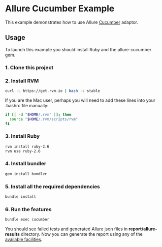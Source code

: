 # Allure Cucumber Example

This example demonstrates how to use Allure [Cucumber](http://cukes.info/) adaptor.

## Usage

To launch this example you should install Ruby and the allure-cucumber gem.

### 1. Clone this project

### 2. Install RVM

```bash
curl -L https://get.rvm.io | bash -s stable
```

If you are the Mac user, perhaps you will need to add these lines into your .bashrc file manually:

```bash
if [[ -d "$HOME/.rvm" ]]; then
  source "$HOME/.rvm/scripts/rvm"
fi
```

### 3. Install Ruby

```bash
rvm install ruby-2.6
rvm use ruby-2.6
```

### 4. Install bundler

```bash
gem install bundler
```

### 5. Install all the required dependencies

```bash
bundle install
```

### 6. Run the features

```bash
bundle exec cucumber
```

You should see failed tests and generated Allure json files in **report/allure-results** directory. Now you can generate the report using any of the [available facilities](https://docs.qameta.io/allure/#_reporting).
